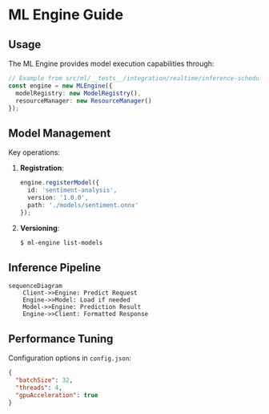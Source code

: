 # ML Engine Guide

## Usage
The ML Engine provides model execution capabilities through:

```typescript
// Example from src/ml/__tests__/integration/realtime/inference-scheduler.spec.ts
const engine = new MLEngine({
  modelRegistry: new ModelRegistry(),
  resourceManager: new ResourceManager()
});
```

## Model Management
Key operations:
1. **Registration**:
   ```typescript
   engine.registerModel({
     id: 'sentiment-analysis',
     version: '1.0.0',
     path: './models/sentiment.onnx'
   });
   ```

2. **Versioning**:
   ```bash
   $ ml-engine list-models
   ```

## Inference Pipeline
```mermaid
sequenceDiagram
    Client->>Engine: Predict Request
    Engine->>Model: Load if needed
    Model->>Engine: Prediction Result
    Engine->>Client: Formatted Response
```

## Performance Tuning
Configuration options in `config.json`:
```json
{
  "batchSize": 32,
  "threads": 4,
  "gpuAcceleration": true
}